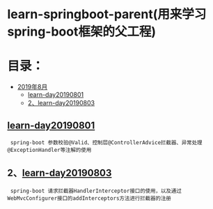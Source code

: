 # learn-springboot-parent(用来学习spring-boot框架的父工程)
目录：
=======
* [2019年8月](#1learn-day20190801)
    * [learn-day20190801](#learn-day20190801) 
    * [2、learn-day20190803](#2learn-day20190803)
## [learn-day20190801](learn-day20190801)
     spring-boot 参数校验@Valid、控制层@ControllerAdvice拦截器、异常处理@ExceptionHandler等注解的使用
## 2、[learn-day20190803](learn-day20190803)
     spring-boot 请求拦截器HandlerInterceptor接口的使用，以及通过WebMvcConfigurer接口的addInterceptors方法进行拦截器的注册
